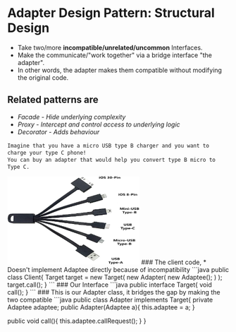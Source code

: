 # Adapter Design Pattern: Structural Design
* Take two/more **incompatible/unrelated/uncommon** Interfaces.
* Make the communicate/"work together" via a bridge interface "the adapter".
* In other words, the adapter makes them compatible without modifying the original code.

## Related patterns are 
- *Facade - Hide underlying complexity*
- *Proxy - Intercept and control access to underlying logic*
- *Decorator - Adds behaviour*

```
Imagine that you have a micro USB type B charger and you want to charge your type C phone!
You can buy an adapter that would help you convert type B micro to Type C.
```
<img src="https://github.com/msomi22/designpatterns/blob/master/files/USB_Adapter.jpg" alt="Universal USB" width="300" height="200">
### The client code,
* Doesn't implement Adaptee directly because of incompatibility 
```java
public class Client{
Target target = new Target(
    new Adapter(
        new Adaptee();
    )
);
target.call();
}
```
### Our Interface
```java
public interface Target{
  void call();
}
```
### This is our Adapter class, it bridges the gap by making the two compatible
```java
public class Adapter implements Target{
private Adaptee adaptee;
public Adapter(Adaptee a){
 this.adaptee = a;
}

public void call(){
this.adaptee.callRequest();
}
}
```
